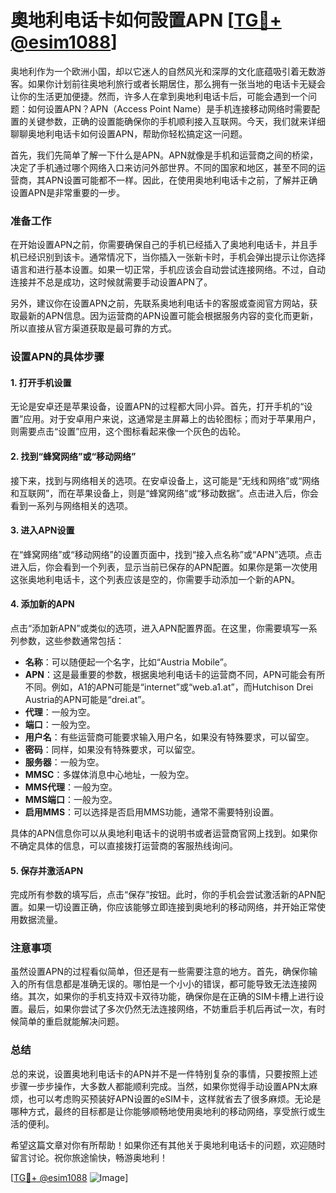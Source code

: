 # 奧地利电话卡如何設置APN [[TG💪+ @esim1088](https://t.me/s/esim1088)]

奥地利作为一个欧洲小国，却以它迷人的自然风光和深厚的文化底蕴吸引着无数游客。如果你计划前往奥地利旅行或者长期居住，那么拥有一张当地的电话卡无疑会让你的生活更加便捷。然而，许多人在拿到奥地利电话卡后，可能会遇到一个问题：如何设置APN？APN（Access Point Name）是手机连接移动网络时需要配置的关键参数，正确的设置能确保你的手机顺利接入互联网。今天，我们就来详细聊聊奥地利电话卡如何设置APN，帮助你轻松搞定这一问题。

首先，我们先简单了解一下什么是APN。APN就像是手机和运营商之间的桥梁，决定了手机通过哪个网络入口来访问外部世界。不同的国家和地区，甚至不同的运营商，其APN设置可能都不一样。因此，在使用奥地利电话卡之前，了解并正确设置APN是非常重要的一步。

### 准备工作

在开始设置APN之前，你需要确保自己的手机已经插入了奥地利电话卡，并且手机已经识别到该卡。通常情况下，当你插入一张新卡时，手机会弹出提示让你选择语言和进行基本设置。如果一切正常，手机应该会自动尝试连接网络。不过，自动连接并不总是成功，这时候就需要手动设置APN了。

另外，建议你在设置APN之前，先联系奥地利电话卡的客服或查阅官方网站，获取最新的APN信息。因为运营商的APN设置可能会根据服务内容的变化而更新，所以直接从官方渠道获取是最可靠的方式。

### 设置APN的具体步骤

#### 1. 打开手机设置

无论是安卓还是苹果设备，设置APN的过程都大同小异。首先，打开手机的“设置”应用。对于安卓用户来说，这通常是主屏幕上的齿轮图标；而对于苹果用户，则需要点击“设置”应用，这个图标看起来像一个灰色的齿轮。

#### 2. 找到“蜂窝网络”或“移动网络”

接下来，找到与网络相关的选项。在安卓设备上，这可能是“无线和网络”或“网络和互联网”，而在苹果设备上，则是“蜂窝网络”或“移动数据”。点击进入后，你会看到一系列与网络相关的选项。

#### 3. 进入APN设置

在“蜂窝网络”或“移动网络”的设置页面中，找到“接入点名称”或“APN”选项。点击进入后，你会看到一个列表，显示当前已保存的APN配置。如果你是第一次使用这张奥地利电话卡，这个列表应该是空的，你需要手动添加一个新的APN。

#### 4. 添加新的APN

点击“添加新APN”或类似的选项，进入APN配置界面。在这里，你需要填写一系列参数，这些参数通常包括：

- **名称**：可以随便起一个名字，比如“Austria Mobile”。
- **APN**：这是最重要的参数，根据奥地利电话卡的运营商不同，APN可能会有所不同。例如，A1的APN可能是“internet”或“web.a1.at”，而Hutchison Drei Austria的APN可能是“drei.at”。
- **代理**：一般为空。
- **端口**：一般为空。
- **用户名**：有些运营商可能要求输入用户名，如果没有特殊要求，可以留空。
- **密码**：同样，如果没有特殊要求，可以留空。
- **服务器**：一般为空。
- **MMSC**：多媒体消息中心地址，一般为空。
- **MMS代理**：一般为空。
- **MMS端口**：一般为空。
- **启用MMS**：可以选择是否启用MMS功能，通常不需要特别设置。

具体的APN信息你可以从奥地利电话卡的说明书或者运营商官网上找到。如果你不确定具体的信息，可以直接拨打运营商的客服热线询问。

#### 5. 保存并激活APN

完成所有参数的填写后，点击“保存”按钮。此时，你的手机会尝试激活新的APN配置。如果一切设置正确，你应该能够立即连接到奥地利的移动网络，并开始正常使用数据流量。

### 注意事项

虽然设置APN的过程看似简单，但还是有一些需要注意的地方。首先，确保你输入的所有信息都是准确无误的。哪怕是一个小小的错误，都可能导致无法连接网络。其次，如果你的手机支持双卡双待功能，确保你是在正确的SIM卡槽上进行设置。最后，如果你尝试了多次仍然无法连接网络，不妨重启手机后再试一次，有时候简单的重启就能解决问题。

### 总结

总的来说，设置奥地利电话卡的APN并不是一件特别复杂的事情，只要按照上述步骤一步步操作，大多数人都能顺利完成。当然，如果你觉得手动设置APN太麻烦，也可以考虑购买预装好APN设置的eSIM卡，这样就省去了很多麻烦。无论是哪种方式，最终的目标都是让你能够顺畅地使用奥地利的移动网络，享受旅行或生活的便利。

希望这篇文章对你有所帮助！如果你还有其他关于奥地利电话卡的问题，欢迎随时留言讨论。祝你旅途愉快，畅游奥地利！

[[TG💪+ @esim1088](https://t.me/s/esim1088) ![Image](https://i.postimg.cc/4NQfJmqS/Snipaste-2025-05-13-00-14-12.png)]